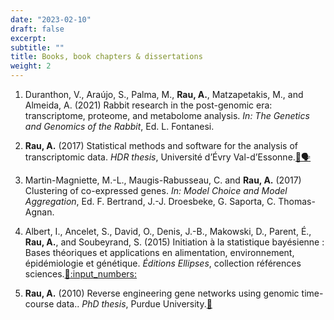 ```yaml
---
date: "2023-02-10"
draft: false
excerpt:
subtitle: ""
title: Books, book chapters & dissertations
weight: 2
---
```


1. Duranthon, V., Araújo, S., Palma, M., **Rau, A.**, Matzapetakis, M., and Almeida, A. (2021) Rabbit research in the post-genomic era: transcriptome, proteome, and metabolome analysis. *In: The Genetics and Genomics of the Rabbit*, Ed. L. Fontanesi.

1. **Rau, A.** (2017) Statistical methods and software for the analysis of transcriptomic data. *HDR thesis*, Université d’Évry Val-d’Essonne.[:page_facing_up:](https://hal.inrae.fr/tel-02786130/document)[:speaking_head:](https://speakerdeck.com/andreamrau/hdr-defense-presentation)

1. Martin-Magniette, M.-L., Maugis-Rabusseau, C. and **Rau, A.** (2017) Clustering of co-expressed genes. *In: Model Choice and Model Aggregation*, Ed. F. Bertrand, J.-J. Droesbeke, G. Saporta, C. Thomas-Agnan.

1. Albert, I., Ancelet, S., David, O., Denis, J.-B., Makowski, D., Parent, É., **Rau, A.**, and Soubeyrand, S. (2015) Initiation à la statistique bayésienne : Bases théoriques et applications en alimentation, environnement, épidémiologie et génétique. *Éditions Ellipses*, collection références sciences.[:page_facing_up:](https://biobayes.mathnum.inrae.fr/ouvrage)[:input_numbers:](https://maiage.inrae.fr/fr/biobayesbook)

1. **Rau, A.** (2010) Reverse engineering gene networks using genomic time-course data.. *PhD thesis*, Purdue University.[:page_facing_up:](https://docs.lib.purdue.edu/dissertations/AAI3444841/)

